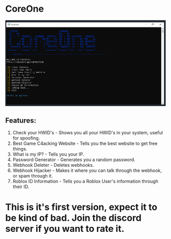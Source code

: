# CoreOne

<img src="https://github.com/NoobieCoderLmao/coreone-multitool/blob/main/coreone.PNG"></img>

## Features:

1. Check your HWID's - Shows you all your HWID's in your system, useful for spoofing.
2. Best Game C4acking Website - Tells you the best website to get free things.
3. What is my IP? - Tells you your IP.
4. Password Generator - Generates you a random password.
5. Webhook Deleter - Deletes webhooks.
6. Webhook Hijacker - Makes it where you can talk through the webhook, or spam through it.
7. Roblox ID Information - Tells you a Roblox User's information through their ID.

# This is it's first version, expect it to be kind of bad. Join the discord server if you want to rate it.
